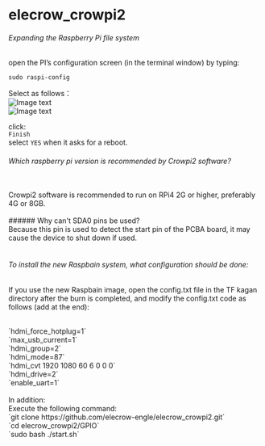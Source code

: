# elecrow_crowpi2

###### Expanding the Raspberry Pi file system<br>
open the PI’s configuration screen (in the terminal window) by typing:<br>

`sudo raspi-config`<br>

Select as follows：<br>
![Image text](https://github.com/elecrow-engle/elecrow_crowpi2/blob/main/j1.png)<br>
![Image text](https://github.com/elecrow-engle/elecrow_crowpi2/blob/main/j2.png)<br>

click:<br>
`Finish`<br>
select `YES` when it asks for a reboot.<br>
###### Which raspberry pi version is recommended by Crowpi2 software?<br>
<br>
Crowpi2 software is recommended to run on RPi4 2G or higher, preferably 4G or 8GB.<br>
<br>
###### Why can't SDA0 pins be used?<br>
Because this pin is used to detect the start pin of the PCBA board, it may cause the device to shut down if used.<br>
<br>

###### To install the new Raspbain system, what configuration should be done:<br>
If you use the new Raspbain image, open the config.txt file in the TF kagan directory after the burn is completed, and modify the config.txt code as follows (add at the end):<br>

<br>
`hdmi_force_hotplug=1`<br>
`max_usb_current=1`<br>
`hdmi_group=2`<br>
`hdmi_mode=87`<br>
`hdmi_cvt 1920 1080 60 6 0 0 0`<br>
`hdmi_drive=2`<br>
`enable_uart=1`<br>

<br>
In addition:<br>
Execute the following command:<br>
`git clone https://github.com/elecrow-engle/elecrow_crowpi2.git`<br>
`cd elecrow_crowpi2/GPIO`<br>
`sudo bash ./start.sh` <br>







